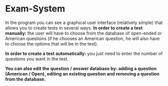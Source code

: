 # Exam-System

In the program you can see a graphical user interface (relatively simple) that allows you to create tests in several ways.
**In order to create a test manually:** 
the user will have to choose from the database of open-ended or American questions 
(if he chooses an American question, he will also have to choose the options that will be in the test).

**In order to create a test automatically:**
you just need to enter the number of questions you want in the test.

**You can also edit the question / answer database by: adding a question (American / Open), editing an existing question and removing a question from the database.**
